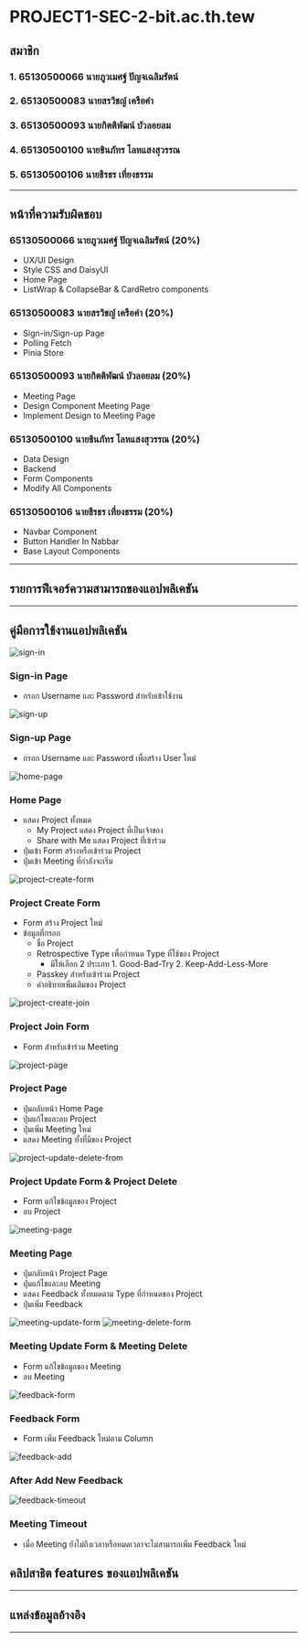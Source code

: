 # PROJECT1-SEC-2-bit.ac.th.tew

## สมาชิก

### 1. 65130500066 นายภูวเมศฐ์ ปัญจเฉลิมรัตน์

### 2. 65130500083 นายสรวิชญ์ เครือคำ

### 3. 65130500093 นายกิตติพัฒน์ บัวลอยลม

### 4. 65130500100 นายชินภัทร โลหแสงสุวรรณ

### 5. 65130500106 นายธีรธร เที่ยงธรรม

---

## หน้าที่ความรับผิดชอบ

### 65130500066 นายภูวเมศฐ์ ปัญจเฉลิมรัตน์ (20%)
- UX/UI Design
- Style CSS and DaisyUI
- Home Page
- ListWrap & CollapseBar & CardRetro components

### 65130500083 นายสรวิชญ์ เครือคำ (20%)
- Sign-in/Sign-up Page
- Polling Fetch
- Pinia Store

### 65130500093 นายกิตติพัฒน์ บัวลอยลม (20%)
- Meeting Page
- Design Component Meeting Page
- Implement Design to Meeting Page 

### 65130500100 นายชินภัทร โลหแสงสุวรรณ (20%)
- Data Design
- Backend
- Form Components
- Modify All Components

### 65130500106 นายธีรธร เที่ยงธรรม (20%)
- Navbar Component
- Button Handler In Nabbar
- Base Layout Components
---

## รายการฟีเจอร์ความสามารถของแอปพลิเคชัน

---

## คู่มือการใช้งานแอปพลิเคชัน
![sign-in](docs/images/login.png)

### Sign-in Page
- กรอก Username และ Password สำหรับเข้าใช้งาน

![sign-up](docs/images/sign-up.png)

### Sign-up Page
- กรอก Username และ Password เพื่อสร้าง User ใหม่

![home-page](docs/images/home.png)

### Home Page
- แสดง Project ทั้งหมด
  - My Project แสดง Project ที่เป็นเจ้าของ
  - Share with Me แสดง Project ที่เข้าร่วม
- ปุ่มเข้า Form สร้างหรือเข้าร่วม Project
- ปุ่มเข้า Meeting ที่กำลังจะเริ่ม 

![project-create-form](docs/images/new-project.png)

### Project Create Form
- Form สร้าง Project ใหม่
- ข้อมูลที่กรอก
  - ชื่อ Project
  - Retrospective Type เพื่อกำหนด Type ที่ใช้ของ Project
    - มีให้เลือก 2 ประเภท 1. Good-Bad-Try 2. Keep-Add-Less-More
  - Passkey สำหรับเข้าร่วม Project
  - คำอธิบายเพิ่มเติมของ Project

![project-create-join](docs/images/join-project.png)

### Project Join Form
- Form สำหรับเข้าร่วม Meeting

![project-page](docs/images/meeting-page.png)

### Project Page
- ปุ่มกลับหน้า Home Page
- ปุ่มแก้ไขและลบ Project
- ปุ่มเพิ่ม Meeting ใหม่
- แสดง Meeting ทั้งที่มีของ Project

![project-update-delete-from](docs/images/form-update-delete-project.png)

### Project Update Form & Project Delete
- Form แก้ไขข้อมูลของ Project
- ลบ Project

![meeting-page](docs/images/feedback-page.png)

### Meeting Page
- ปุ่มกลับหน้า Project Page
- ปุ่มแก้ไขและลบ Meeting
- แสดง Feedback ทั้งหมดตาม Type ที่กำหนดของ Project
- ปุ่มเพิ่ม Feedback

![meeting-update-form](docs/images/meeting-update.png)
![meeting-delete-form](docs/images/meeting-delete.png)

### Meeting Update Form & Meeting Delete
- Form แก้ไขข้อมูลของ Meeting
- ลบ Meeting

![feedback-form](docs/images/feedback-form.png)

### Feedback Form
- Form เพิ่ม Feedback ใหม่ตาม Column

![feedback-add](docs/images/feedback-add.png)
### After Add New Feedback

![feedback-timeout](docs/images/feedback-time-out.png)

### Meeting Timeout
- เมื่อ Meeting ยังไม่ถึงเวลาหรือหมดเวลาจะไม่สามารถเพิ่ม Feedback ใหม่

## คลิปสาธิต features ของแอปพลิเคชัน

---

## แหล่งข้อมูลอ้างอิง

---
